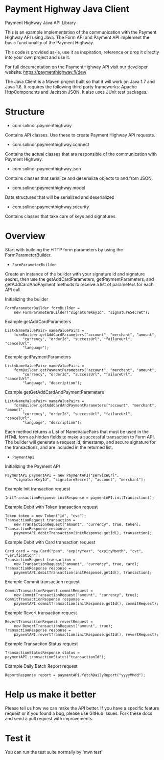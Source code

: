 # Payment Highway Java Client
Payment Highway Java API Library

This is an example implementation of the communication with the Payment Highway API using Java. The Form API and Payment API implement the basic functionality of the Payment Highway.

This code is provided as-is, use it as inspiration, reference or drop it directly into your own project and use it.

For full documentation on the PaymentHighway API visit our developer website: https://paymenthighway.fi/dev/

The Java Client is a Maven project built so that it will work on Java 1.7 and Java 1.8. It requires the following third party frameworks: Apache HttpComponents and Jackson JSON. It also uses JUnit test packages.

# Structure 

* com.solinor.paymenthighway

Contains API classes. Use these to create Payment Highway API requests.

* com.solinor.paymenthighway.connect

Contains the actual classes that are responsible of the communication with Payment Highway.

* com.solinor.paymenthighway.json

Contains classes that serialize and deserialize objects to and from JSON.

* com.solinor.paymenthighway.model

Data structures that will be serialized and deserialized

* com.solinor.paymenthighway.security

Contains classes that take care of keys and signatures.

# Overview

Start with building the HTTP form parameters by using the FormParameterBuilder. 

- `FormParameterBuilder`

Create an instance of the builder with your signature id and signature secret, then use the getAddCardParameters, getPaymentParameters, and getAddCardAndPayment methods to receive a list of parameters for each API call.

Initializing the builder

	FormParameterBuilder formBuilder = 
    	new FormParameterBuilder("signatureKeyId", "signatureSecret");

Example getAddCardParameters

	List<NameValuePair> nameValuePairs = 
		formBuilder.getAddCardParameters("account", "merchant", "amount",
	    	"currency", "orderId", "successUrl", "failureUrl", "cancelUrl", 
        	"language");

Example getPaymentParameters 

	List<NameValuePair> nameValuePairs = 
		formBuilder.getPaymentParameters("account", "merchant", "amount",
	    	"currency", "orderId", "successUrl", "failureUrl", "cancelUrl", 
        	"language", "description");
        	
Example getGetAddCardAndPaymentParameters

	List<NameValuePair> nameValuePairs = 
		formBuilder.getAddCardAndPaymentParameters("account", "merchant", "amount",
	    	"currency", "orderId", "successUrl", "failureUrl", "cancelUrl", 
        	"language", "description");	

Each method returns a List of NameValuePairs that must be used in the HTML form as hidden fields to make a successful transaction to Form API. The builder will generate a request id, timestamp, and secure signature for the transactions, and are included in the returned list.

- `PaymentApi`

Initializing the Payment API

	PaymentAPI paymentAPI = new PaymentAPI("serviceUrl",
		"signatureKeyId", "signatureSecret", "account", "merchant");

Example Init transaction request

	InitTransactionResponse initResponse = paymentAPI.initTransaction();
	
Example Debit with Token transaction request

	Token token = new Token("id", "cvc");
	TransactionRequest transaction = 
		new TransactionRequest("amount", "currency", true, token);
	TransactionResponse response = 
		paymentAPI.debitTransaction(initResponse.getId(), transaction);

Example Debit with Card transaction request

	Card card = new Card("pan", "expiryYear", "expiryMonth", "cvc", "verification");
	TransactionRequest transaction = 
		new TransactionRequest("amount", "currency", true, card);
	TransactionResponse response = 
		paymentAPI.debitTransaction(initResponse.getId(), transaction);

Example Commit transaction request

	CommitTransactionRequest commitRequest = 
		new CommitTransactionRequest("amount", "currency", true);
	CommitTransactionResponse response = 
		paymentAPI.commitTransaction(initResponse.getId(), commitRequest);
	
Example Revert transaction request

	RevertTransactionRequest revertRequest = 
		new RevertTransactionRequest("amount", true);
	TransactionResponse response = 
		paymentAPI.revertTransaction(initResponse.getId(), revertRequest);

Example Transaction Status request

	TransactionStatusResponse status = paymentAPI.transactionStatus("transactionId");
	
Example Daily Batch Report request

	ReportResponse report = paymentAPI.fetchDailyReport("yyyyMMdd");
	

# Help us make it better

Please tell us how we can make the API better. If you have a specific feature request or if you found a bug, please use GitHub issues. Fork these docs and send a pull request with improvements.

# Test it

You can run the test suite normally by 'mvn test'
